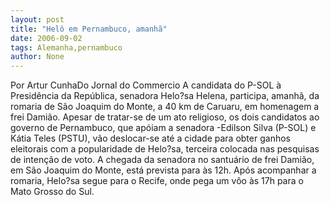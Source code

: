 ```yaml
---
layout: post
title: "Helô em Pernambuco, amanhã"
date: 2006-09-02
tags: Alemanha,pernambuco
author: None
---
```

Por Artur CunhaDo Jornal do Commercio
A candidata do P-SOL à Presidência da República, senadora Helo?sa Helena,&nbsp;participa, amanhã,&nbsp;da romaria de São Joaquim do Monte, a 40 km de Caruaru, em homenagem a frei Damião. 
Apesar de tratar-se de um
 ato religioso, os dois candidatos ao governo de Pernambuco, que apóiam a senadora -Edilson Silva (P-SOL) e Kátia Teles (PSTU), vão deslocar-se até a cidade&nbsp;para obter ganhos eleitorais com a popularidade de Helo?sa, terceira colocada nas pesquisas de intenção de voto.
A chegada da senadora no santuário de frei Damião, em São Joaquim do Monte, está prevista para às 12h. Após acompanhar a romaria, Helo?sa&nbsp;segue para o Recife, onde pega um vôo às 17h para o Mato Grosso do Sul.
&nbsp; 